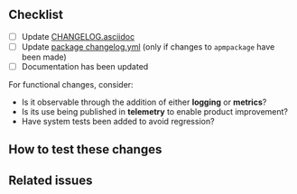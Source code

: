 <!-- Thanks for sending a pull request!

If this is your first contribution, please review and sign our contributor agreement -
https://www.elastic.co/contributor-agreement.

<<<<<<< HEAD
See also https://github.com/elastic/apm-server/blob/master/CONTRIBUTING.md for more tips on contributing.
=======
Guidelines:
 - Prefer small PRs, and split changes into multiple logical commits where they must
   be delivered in a single PR.
 - If the PR is incomplete and not yet ready for review, open it as a Draft.
 - Once the PR is marked ready for review it is expected to pass all tests and linting,
   and you should not force-push any changes.

See also https://github.com/elastic/apm-server/blob/main/CONTRIBUTING.md for more tips on contributing.
>>>>>>> 7c194b96 (apm-server: main (#7098))
-->

<!--
<<<<<<< HEAD
Replace this comment with a description of what is being changed by this PR and why.

If this PR should close an issue, please add one of the magic keywords
(e.g. fixes) followed by the issue number. For more info see:
https://help.github.com/articles/closing-issues-using-keywords/

Most changes should include:

* unit tests
* integration tests
* documentation

Major changes require a number of considerations including impact on:

* logging selector(s)
* metrics
* telemetry
* Elasticsearch Service (https://cloud.elastic.co)
* Elastic Cloud Enterprise (https://www.elastic.co/products/ece)
=======
Describe your change in the title and description, and provide a motivation for the
change and rationale for the approach taken.
-->

## Checklist

<!--
Delete irrelevant items. The changelog should only be updated for user-facing changes.
Once the PR is ready for review there should be no unticked boxes.
-->

- [ ] Update [CHANGELOG.asciidoc](https://github.com/elastic/apm-server/blob/main/CHANGELOG.asciidoc)
- [ ] Update [package changelog.yml](https://github.com/elastic/apm-server/blob/main/apmpackage/apm/changelog.yml) (only if changes to `apmpackage` have been made)
- [ ] Documentation has been updated

For functional changes, consider:
- Is it observable through the addition of either **logging** or **metrics**?
- Is its use being published in **telemetry** to enable product improvement?
- Have system tests been added to avoid regression?

## How to test these changes

<!--
Explain how this PR can be tested by the reviewer: commands, dependencies, steps, etc.
If it is self-explanatory, delete this section.
-->

## Related issues

<!--
Reference the related issue(s), and make use of magic keywords where it makes sense
https://help.github.com/articles/closing-issues-using-keywords/.
>>>>>>> 7c194b96 (apm-server: main (#7098))
-->
